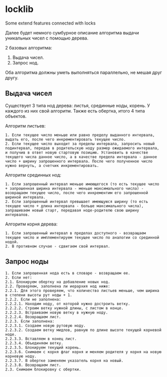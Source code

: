 # locklib
Some extend features connected with locks

Далее будет немного сумбурное описание алгоритма выдачи уникальных чисел с помощью дерева.

2 базовых алгоритма:
1. Выдача чисел.
2. Запрос нод.

Оба алгоритма должны уметь выполняться параллельно, не мешая друг другу.


## Выдача чисел

Существует 3 типа нод дерева: листья, срединные ноды, корень. У каждого из них свой алгоритм. Также есть обертка, итого 4 типа объектов.

Алгоритм листьев:

```
1. Если текущее число меньше или равно пределу выданного интервала, выдать его, после чего инкрементировать текущее число.
2. Если текущее число выходит за пределы интервала, запросить новый подинтервал, передав в родительскую ноду размер ожидаемого интервала, и получив в ответ новую стартовую позицию. Установить в качестве текущего числа данное число, а в качестве предела интервала - данное число + ширину запрошенного интервала. После чего полученное число нужно вернуть, а счетчик инкрементировать.
```

Алгоритм срединных нод:

```
1. Если запрошенный интервал меньше имеющегося (то есть текущее число + запрошенная ширина интервала - меньше максимального числа) - возвращаем текущее число, после чего инкрементим его запрошенной шириной интервала.
2. Если запрошенный интервал превышает имеющуюся ширину (то есть текущее число + длина интервала - больше максимального числа), запрашиваем новый старт, передавая ноде-родителю свою ширину интервалов.
```

Алгоритм корня дерева:

```
1. Если запрошенный интервал в пределах доступного - возвращаем текущее число и имплементируем текущее число по аналогии со срединной нодой.
2. В противном случае - сдвигаем свой интервал.
```


## Запрос ноды

```
1. Если запрошенная нода есть в словаре - возвращаем ее.
2. Если нет:
2.1. Блокируем обертку на добавление новых нод.
2.2. Проверяем, заполнена ли иерархия нод ниже:
2.2.1. Для этого проверяем, что количество листьев меньше, чем ширина в степени высоты рут ноды + 1.
2.2.2. Если не заполнена:
2.2.2.1. Находим ноду, от которой нужно достроить ветку.
2.2.2.2. Строим ветку нужной длины, с листом в конце.
2.2.2.3. Встраиваем новую ветку в нужную ноду.
2.2.2.4. Возвращаем лист.
2.2.3. Если заполнена:
2.2.3.1. Создаем новую рутовую ноду.
2.2.3.2. Создаем ветку мидлов, равную по длине высоте текущей корневой ноде.
2.2.3.3. Вставляем в конец лист.
2.2.3.4. Объединяем ветку.
2.2.3.5. Блокируем текущий корень.
2.2.3.6. Снимаем с корня флаг корня и меняем родителя у корня на новую корневую ноду.
2.2.3.7. В обертке заменяем указатель корня на новый.
2.2.3.8. Возвращаем лист.
2.3. Снимаем блокировку с обертки.
```
